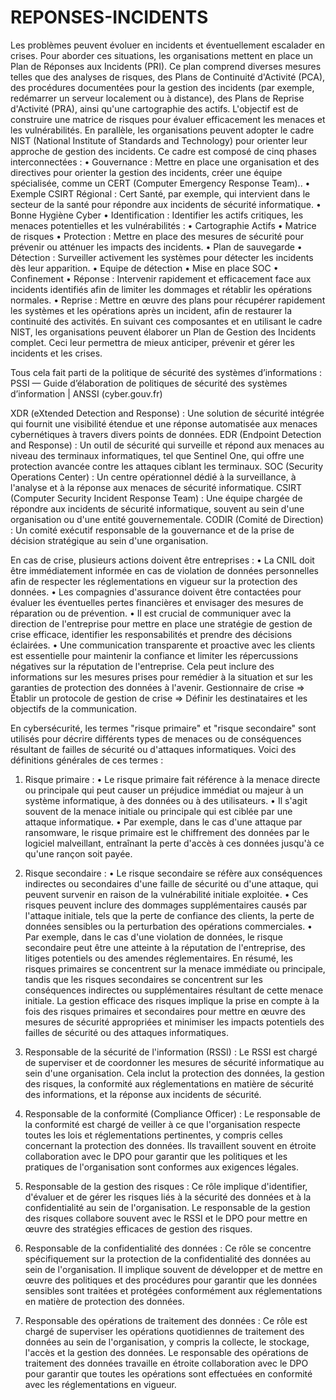 # REPONSES-INCIDENTS
Les problèmes peuvent évoluer en incidents et éventuellement escalader en crises. Pour aborder ces situations, les organisations mettent en place un Plan de Réponses aux Incidents (PRI). Ce plan comprend diverses mesures telles que des analyses de risques, des Plans de Continuité d'Activité (PCA), des procédures documentées pour la gestion des incidents (par exemple, redémarrer un serveur localement ou à distance), des Plans de Reprise d'Activité (PRA), ainsi qu'une cartographie des actifs. L'objectif est de construire une matrice de risques pour évaluer efficacement les menaces et les vulnérabilités.
En parallèle, les organisations peuvent adopter le cadre NIST (National Institute of Standards and Technology) pour orienter leur approche de gestion des incidents. Ce cadre est composé de cinq phases interconnectées :
•	Gouvernance : Mettre en place une organisation et des directives pour orienter la gestion des incidents, créer une équipe spécialisée, comme un CERT (Computer Emergency Response Team)..
•	Exemple CSIRT Régional : Cert Santé, par exemple, qui intervient dans le secteur de la santé pour répondre aux incidents de sécurité informatique.
•	Bonne Hygiène Cyber
•	Identification : Identifier les actifs critiques, les menaces potentielles et les vulnérabilités : 
•	Cartographie Actifs
•	Matrice de risques
•	Protection : Mettre en place des mesures de sécurité pour prévenir ou atténuer les impacts des incidents.
•	Plan de sauvegarde
•	Détection : Surveiller activement les systèmes pour détecter les incidents dès leur apparition.
•	Equipe de détection
•	Mise en place SOC
•	Confinement
•	Réponse : Intervenir rapidement et efficacement face aux incidents identifiés afin de limiter les dommages et rétablir les opérations normales.
•	Reprise : Mettre en œuvre des plans pour récupérer rapidement les systèmes et les opérations après un incident, afin de restaurer la continuité des activités.
En suivant ces composantes et en utilisant le cadre NIST, les organisations peuvent élaborer un Plan de Gestion des Incidents complet. Ceci leur permettra de mieux anticiper, prévenir et gérer les incidents et les crises.

Tous cela fait parti de la politique de sécurité des systèmes d’informations : 
PSSI — Guide d’élaboration de politiques de sécurité des systèmes d’information | ANSSI (cyber.gouv.fr)

XDR (eXtended Detection and Response) : Une solution de sécurité intégrée qui fournit une visibilité étendue et une réponse automatisée aux menaces cybernétiques à travers divers points de données.
EDR (Endpoint Detection and Response) : Un outil de sécurité qui surveille et répond aux menaces au niveau des terminaux informatiques, tel que Sentinel One, qui offre une protection avancée contre les attaques ciblant les terminaux.
SOC (Security Operations Center) : Un centre opérationnel dédié à la surveillance, à l'analyse et à la réponse aux menaces de sécurité informatique.
CSIRT (Computer Security Incident Response Team) : Une équipe chargée de répondre aux incidents de sécurité informatique, souvent au sein d'une organisation ou d'une entité gouvernementale.
CODIR (Comité de Direction) : Un comité exécutif responsable de la gouvernance et de la prise de décision stratégique au sein d'une organisation.

En cas de crise, plusieurs actions doivent être entreprises :
•	La CNIL doit être immédiatement informée en cas de violation de données personnelles afin de respecter les réglementations en vigueur sur la protection des données.
•	Les compagnies d'assurance doivent être contactées pour évaluer les éventuelles pertes financières et envisager des mesures de réparation ou de prévention.
•	Il est crucial de communiquer avec la direction de l'entreprise pour mettre en place une stratégie de gestion de crise efficace, identifier les responsabilités et prendre des décisions éclairées.
•	Une communication transparente et proactive avec les clients est essentielle pour maintenir la confiance et limiter les répercussions négatives sur la réputation de l'entreprise. Cela peut inclure des informations sur les mesures prises pour remédier à la situation et sur les garanties de protection des données à l'avenir.
Gestionnaire de crise => Établir un protocole de gestion de crise => Définir les destinataires et les objectifs de la communication.

En cybersécurité, les termes "risque primaire" et "risque secondaire" sont utilisés pour décrire différents types de menaces ou de conséquences résultant de failles de sécurité ou d'attaques informatiques. Voici des définitions générales de ces termes :
1.	Risque primaire :
•	Le risque primaire fait référence à la menace directe ou principale qui peut causer un préjudice immédiat ou majeur à un système informatique, à des données ou à des utilisateurs.
•	Il s'agit souvent de la menace initiale ou principale qui est ciblée par une attaque informatique.
•	Par exemple, dans le cas d'une attaque par ransomware, le risque primaire est le chiffrement des données par le logiciel malveillant, entraînant la perte d'accès à ces données jusqu'à ce qu'une rançon soit payée.
2.	Risque secondaire :
•	Le risque secondaire se réfère aux conséquences indirectes ou secondaires d'une faille de sécurité ou d'une attaque, qui peuvent survenir en raison de la vulnérabilité initiale exploitée.
•	Ces risques peuvent inclure des dommages supplémentaires causés par l'attaque initiale, tels que la perte de confiance des clients, la perte de données sensibles ou la perturbation des opérations commerciales.
•	Par exemple, dans le cas d'une violation de données, le risque secondaire peut être une atteinte à la réputation de l'entreprise, des litiges potentiels ou des amendes réglementaires.
En résumé, les risques primaires se concentrent sur la menace immédiate ou principale, tandis que les risques secondaires se concentrent sur les conséquences indirectes ou supplémentaires résultant de cette menace initiale. La gestion efficace des risques implique la prise en compte à la fois des risques primaires et secondaires pour mettre en œuvre des mesures de sécurité appropriées et minimiser les impacts potentiels des failles de sécurité ou des attaques informatiques.

1.	Responsable de la sécurité de l'information (RSSI) : Le RSSI est chargé de superviser et de coordonner les mesures de sécurité informatique au sein d'une organisation. Cela inclut la protection des données, la gestion des risques, la conformité aux réglementations en matière de sécurité des informations, et la réponse aux incidents de sécurité.
2.	Responsable de la conformité (Compliance Officer) : Le responsable de la conformité est chargé de veiller à ce que l'organisation respecte toutes les lois et réglementations pertinentes, y compris celles concernant la protection des données. Ils travaillent souvent en étroite collaboration avec le DPO pour garantir que les politiques et les pratiques de l'organisation sont conformes aux exigences légales.
3.	Responsable de la gestion des risques : Ce rôle implique d'identifier, d'évaluer et de gérer les risques liés à la sécurité des données et à la confidentialité au sein de l'organisation. Le responsable de la gestion des risques collabore souvent avec le RSSI et le DPO pour mettre en œuvre des stratégies efficaces de gestion des risques.
4.	Responsable de la confidentialité des données : Ce rôle se concentre spécifiquement sur la protection de la confidentialité des données au sein de l'organisation. Il implique souvent de développer et de mettre en œuvre des politiques et des procédures pour garantir que les données sensibles sont traitées et protégées conformément aux réglementations en matière de protection des données.
5.	Responsable des opérations de traitement des données : Ce rôle est chargé de superviser les opérations quotidiennes de traitement des données au sein de l'organisation, y compris la collecte, le stockage, l'accès et la gestion des données. Le responsable des opérations de traitement des données travaille en étroite collaboration avec le DPO pour garantir que toutes les opérations sont effectuées en conformité avec les réglementations en vigueur.

